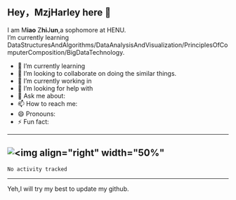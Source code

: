 ## Hey，MzjHarley here 👋
I am M**iao** Z**hi**J**un**,a sophomore at HENU.   
I’m currently learning DataStructuresAndAlgorithms/DataAnalysisAndVisualization/PrinciplesOfComputerComposition/BigDataTechnology.  
-   🌱 I’m currently learning 
-   👯 I’m looking to collaborate on doing the similar things.  
-   🔭 I’m currently working in  
-   🤔 I’m looking for help with  
-   💬 Ask me about:  
-   📫 How to reach me:  
-   😄 Pronouns:   
-   ⚡ Fun fact:
---
![<img align="right" width="50%"](https://github-readme-stats.vercel.app/api?username=MzjHarley)
---
<!--START_SECTION:waka-->

```text
No activity tracked
```

<!--END_SECTION:waka-->
---

Yeh,I will try my best to update my github.
